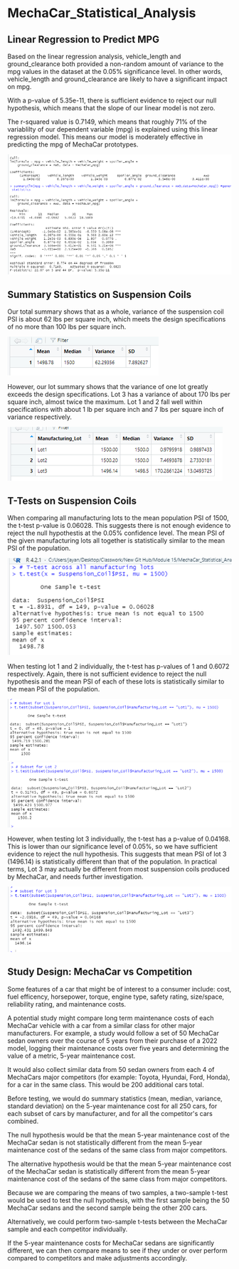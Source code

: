 # MechaCar_Statistical_Analysis

## Linear Regression to Predict MPG

Based on the linear regression analysis, vehicle_length and ground_clearance both provided a non-random amount of variance to the mpg values in the dataset at the 0.05% significance level. In other words, vehicle_length and ground_clearance are likely to have a significant impact on mpg. 

With a p-value of 5.35e-11, there is sufficient evidence to reject our null hypothesis, which means that the slope of our linear model is not zero. 

The r-squared value is 0.7149, which means that roughly 71% of the variablilty of our dependent variable (mpg) is explained using this linear regression model. This means our model is moderately effective in predicting the mpg of MechaCar prototypes.

![Linear Regression](Images/linear_regression.png)

## Summary Statistics on Suspension Coils

Our total summary shows that as a whole, variance of the suspension coil PSI is about 62 lbs per square inch, which meets the design specifications of no more than 100 lbs per square inch.

![Total Summary](Images/total_summary.png)

However, our lot summary shows that the variance of one lot greatly exceeds the design specifications. Lot 3 has a variance of about 170 lbs per square inch, almost twice the maximum. Lot 1 and 2 fall well within specifications with about 1 lb per square inch and 7 lbs per square inch of variance respectively.

![Lot Summary](Images/lot_summary.png)

## T-Tests on Suspension Coils

When comparing all manufacturing lots to the mean population PSI of 1500, the t-test p-value is 0.06028. This suggests there is not enough evidence to reject the null hypothestis at the 0.05% confidence level. The mean PSI of the given manufacturing lots all together is statistically similar to the mean PSI of the population.

![All Lots](Images/all_lots.png)

When testing lot 1 and 2 individually, the t-test has p-values of 1 and 0.6072 respectively. Again, there is not sufficient evidence to reject the null hypothesis and the mean PSI of each of these lots is statistically similar to the mean PSI of the population.

![Lot 1](Images/Lot1.png) ![Lot 2](Images/Lot2.png)

However, when testing lot 3 individually, the t-test has a p-value of 0.04168. This is lower than our significance level of 0.05%, so we have sufficient evidence to reject the null hypothesis. This suggests that mean PSI of lot 3 (1496.14) is statistically different than that of the population. In practical terms, Lot 3 may actually be different from most suspension coils produced by MechaCar, and needs further investigation.

![Lot 3](Images/Lot3.png)

## Study Design: MechaCar vs Competition

Some features of a car that might be of interest to a consumer include: cost, fuel efficency, horsepower, torque, engine type, safety rating, size/space, reliability rating, and maintenance costs.

A potential study might compare long term maintenance costs of each MechaCar vehicle with a car from a similar class for other major manufacturers. For example, a study would follow a set of 50 MechaCar sedan owners over the course of 5 years from their purchase of a 2022 model, logging their maintenance costs over five years and determining the value of a metric, 5-year maintenance cost.

It would also collect similar data from 50 sedan owners from each 4 of MechaCars major competitors (for example: Toyota, Hyundai, Ford, Honda), for a car in the same class. This would be 200 additional cars total.

Before testing, we would do summary statistics (mean, median, variance, standard deviation) on the 5-year maintenance cost for all 250 cars, for each subset of cars by manufacturer, and for all the competitor's cars combined. 

The null hypothesis would be that the mean 5-year maintenance cost of the MechaCar sedan is not statistically different from the mean 5-year maintenance cost of the sedans of the same class from major competitors. 

The alternative hypothesis would be that the mean 5-year maintenance cost of the MechaCar sedan is statistically different from the mean 5-year maintenance cost of the sedans of the same class from major competitors. 

Because we are comparing the means of two samples, a  two-sample t-test would be used to test the null hypothesis, with the first sample being the 50 MechaCar sedans and the second sample being the other 200 cars. 

Alternatively, we could perform two-sample t-tests between the MechaCar sample and each competitor individually. 

If the 5-year maintenance costs for MechaCar sedans are significantly different, we can then compare means to see if they under or over perform compared to competitors and make adjustments accordingly. 


